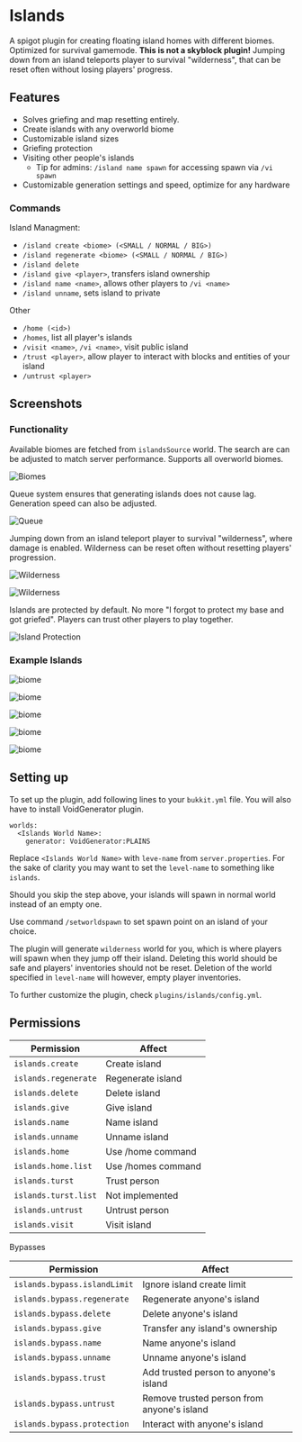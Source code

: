 # Islands
A spigot plugin for creating floating island homes with different biomes.
Optimized for survival gamemode. **This is not a skyblock plugin!**
Jumping down from an island teleports player to survival "wilderness", 
that can be reset often without losing players' progress.

## Features
- Solves griefing and map resetting entirely.
- Create islands with any overworld biome
- Customizable island sizes
- Griefing protection
- Visiting other people's islands
  * Tip for admins: `/island name spawn` for accessing spawn via `/vi spawn`
- Customizable generation settings and speed, optimize for any hardware

### Commands

Island Managment:
- `/island create <biome> (<SMALL / NORMAL / BIG>)`
- `/island regenerate <biome> (<SMALL / NORMAL / BIG>)`
- `/island delete`
- `/island give <player>`, transfers island ownership
- `/island name <name>`, allows other players to `/vi <name>`
- `/island unname`, sets island to private

Other
- `/home (<id>)`
- `/homes`, list all player's islands
- `/visit <name>`, `/vi <name>`, visit public island
- `/trust <player>`, allow player to interact with blocks and entities of your island
- `/untrust <player>`

## Screenshots
### Functionality
Available biomes are fetched from `islandsSource` world. 
The search are can be adjusted to match server performance.
Supports all overworld biomes.

![Biomes](screenshots/functionality/biomes.png?raw=true)

Queue system ensures that generating islands does not cause lag.
Generation speed can also be adjusted.

![Queue](screenshots/functionality/queue2.png?raw=true)

Jumping down from an island teleport player to survival "wilderness",
where damage is enabled. Wilderness can be reset often without resetting players' progression.

![Wilderness](screenshots/functionality/wilderness.png?raw=true)

![Wilderness](screenshots/functionality/wilderness2.png?raw=true)

Islands are protected by default. No more "I forgot to protect my base and got griefed".
Players can trust other players to play together.

![Island Protection](screenshots/functionality/protection.png?raw=true)

### Example Islands

![biome](screenshots/islandTypes/desert_small.png?raw=true)

![biome](screenshots/islandTypes/jungle.png?raw=true)

![biome](screenshots/islandTypes/taiga.png?raw=true)

![biome](screenshots/islandTypes/dark_woods_hills.png?raw=true)

![biome](screenshots/islandTypes/desert_night.png?raw=true)

## Setting up

To set up the plugin, add following lines to your `bukkit.yml` file.
You will also have to install VoidGenerator plugin.

```
worlds:
  <Islands World Name>:
    generator: VoidGenerator:PLAINS
```

Replace `<Islands World Name>` with `leve-name` from `server.properties`.
For the sake of clarity you may want to set the `level-name` to something like `islands`.

Should you skip the step above, your islands will spawn in normal world instead of an empty one.

Use command `/setworldspawn` to set spawn point on an island of your choice.

The plugin will generate `wilderness` world for you, which is where players will spawn when they jump off their island.
Deleting this world should be safe and players' inventories should not be reset. 
Deletion of the world specified in `level-name` will however, empty player inventories.

To further customize the plugin, check `plugins/islands/config.yml`.

## Permissions

| Permission            | Affect             |
| --------------------- | ------------------ |
| `islands.create`      | Create island      |
| `islands.regenerate`  | Regenerate island  |
| `islands.delete`      | Delete island      |
| `islands.give`        | Give island        |
| `islands.name`        | Name island        |
| `islands.unname`      | Unname island      |
| `islands.home`        | Use /home command  |
| `islands.home.list`   | Use /homes command |
| `islands.turst`       | Trust person       |
| `islands.turst.list`  | Not implemented    |
| `islands.untrust`     | Untrust person     |
| `islands.visit`       | Visit island       |


Bypasses

| Permission                    | Affect                                     |
| ----------------------------- | ------------------------------------------ |
| `islands.bypass.islandLimit`  | Ignore island create limit                 |
| `islands.bypass.regenerate`   | Regenerate anyone's island                 |
| `islands.bypass.delete`       | Delete anyone's island                     |
| `islands.bypass.give`         | Transfer any island's ownership            |
| `islands.bypass.name`         | Name anyone's island                       |
| `islands.bypass.unname`       | Unname anyone's island                     |
| `islands.bypass.trust`        | Add trusted person to anyone's island      |
| `islands.bypass.untrust`      | Remove trusted person from anyone's island |
| `islands.bypass.protection`   | Interact with anyone's island              |
